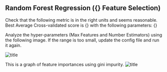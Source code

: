 ## Random Forest Regression ({} Feature Selection)
Check that the following metric is in the right units and seems reasonable. Best Average Cross-validated score is {} with the following parameters: {}

Analyze the hyper-parameters (Max Features and Number Estimators) using the following image. If the range is too small, update the config file and run it again.

![title]({}{}_feat_hyperparam.png)

This is a graph of feature importances using gini impurity.
![title]({}{}_feature_importance_feat.png)
